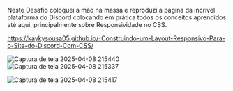 Neste Desafio coloquei a mão na massa e reproduzi a página da incrível plataforma do Discord colocando em prática todos os conceitos aprendidos até aqui, principalmente sobre Responsividade no CSS.

https://kaykysousa05.github.io/-Construindo-um-Layout-Responsivo-Para-o-Site-do-Discord-Com-CSS/

![Captura de tela 2025-04-08 215440](https://github.com/user-attachments/assets/1e749d01-a51f-4b9d-9877-d9ce43bae643)
![Captura de tela 2025-04-08 215337](https://github.com/user-attachments/assets/174cb28d-d9c3-4429-998f-0f18567189e3)

![Captura de tela 2025-04-08 215417](https://github.com/user-attachments/assets/99e13f5a-fa30-4542-a925-c4b955b572e7)
